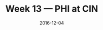 ---
layout: game
title: Week 13 — PHI at CIN
season: 2016
game_id: 2016_13_PHI_CIN
week: 13
date: 2016-12-04
home_team: CIN
away_team: PHI
final_home: 
final_away: 
pbp_url: /assets/data/pbp/2016/2016_13_PHI_CIN.csv.gz
---